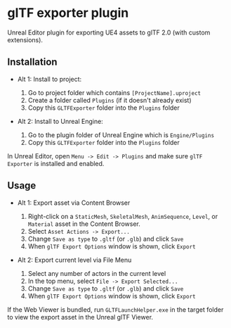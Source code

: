 glTF exporter plugin
====================

Unreal Editor plugin for exporting UE4 assets to glTF 2.0 (with custom extensions).


Installation
------------

* Alt 1: Install to project:
  1. Go to project folder which contains `[ProjectName].uproject`
  1. Create a folder called `Plugins` (if it doesn't already exist)
  1. Copy this `GLTFExporter` folder into the `Plugins` folder

* Alt 2: Install to Unreal Engine:
  1. Go to the plugin folder of Unreal Engine which is `Engine/Plugins`
  1. Copy this `GLTFExporter` folder into the `Plugins` folder

In Unreal Editor, open `Menu -> Edit -> Plugins` and make sure `glTF Exporter` is installed and enabled.


Usage
-----

* Alt 1: Export asset via Content Browser
  1. Right-click on a `StaticMesh`, `SkeletalMesh`, `AnimSequence`, `Level`, or `Material` asset in the Content Browser.
  1. Select `Asset Actions -> Export...`
  1. Change `Save as type` to `.gltf` (or `.glb`) and click `Save`
  1. When `glTF Export Options` window is shown, click `Export`

* Alt 2: Export current level via File Menu
  1. Select any number of actors in the current level
  1. In the top menu, select `File -> Export Selected...`
  1. Change `Save as type` to `.gltf` (or `.glb`) and click `Save`
  1. When `glTF Export Options` window is shown, click `Export`

If the Web Viewer is bundled, run `GLTFLaunchHelper.exe` in the target folder to view the export asset in the Unreal glTF Viewer.
